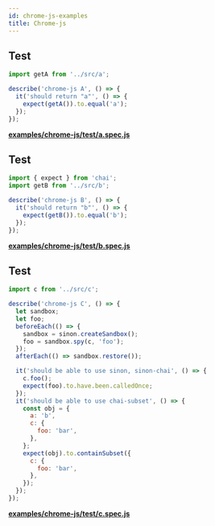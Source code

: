 ```yaml
---
id: chrome-js-examples
title: Chrome-js
---
```


## Test

```javascript
import getA from '../src/a';

describe('chrome-js A', () => {
  it('should return "a"', () => {
    expect(getA()).to.equal('a');
  });
});
```

**[examples/chrome-js/test/a.spec.js](https://github.com/qlik-oss/after-work.js/tree/master/examples/chrome-js/test/a.spec.js)**

## Test

```javascript
import { expect } from 'chai';
import getB from '../src/b';

describe('chrome-js B', () => {
  it('should return "b"', () => {
    expect(getB()).to.equal('b');
  });
});
```

**[examples/chrome-js/test/b.spec.js](https://github.com/qlik-oss/after-work.js/tree/master/examples/chrome-js/test/b.spec.js)**

## Test

```javascript
import c from '../src/c';

describe('chrome-js C', () => {
  let sandbox;
  let foo;
  beforeEach(() => {
    sandbox = sinon.createSandbox();
    foo = sandbox.spy(c, 'foo');
  });
  afterEach(() => sandbox.restore());

  it('should be able to use sinon, sinon-chai', () => {
    c.foo();
    expect(foo).to.have.been.calledOnce;
  });
  it('should be able to use chai-subset', () => {
    const obj = {
      a: 'b',
      c: {
        foo: 'bar',
      },
    };
    expect(obj).to.containSubset({
      c: {
        foo: 'bar',
      },
    });
  });
});
```

**[examples/chrome-js/test/c.spec.js](https://github.com/qlik-oss/after-work.js/tree/master/examples/chrome-js/test/c.spec.js)**

